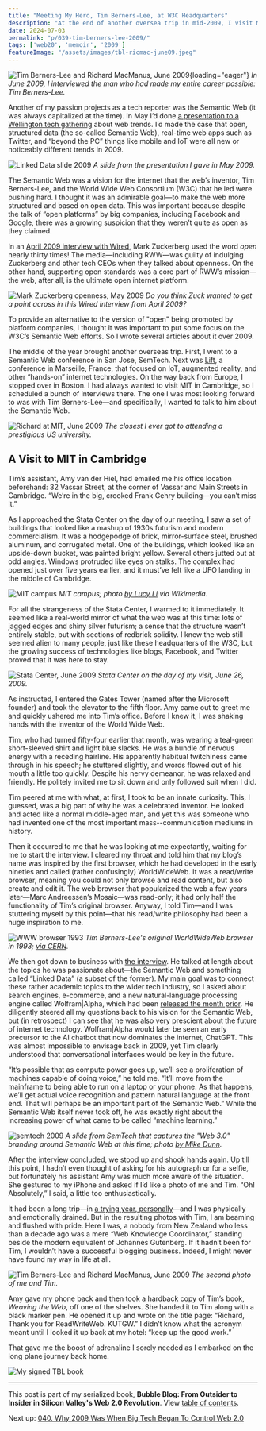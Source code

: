 ```yaml
---
title: "Meeting My Hero, Tim Berners-Lee, at W3C Headquarters"
description: "At the end of another oversea trip in mid-2009, I visit MIT in Cambridge to meet the man who created the World Wide Web. Also, I delve deeper into the Semantic Web and Internet of Things."
date: 2024-07-03
permalink: "p/039-tim-berners-lee-2009/"
tags: ['web20', 'memoir', '2009']
featureImage: "/assets/images/tbl-ricmac-june09.jpeg"
---
```


![Tim Berners-Lee and Richard MacManus, June 2009](/assets/images/tbl-ricmac-june09.jpeg){loading="eager"}
*In June 2009, I interviewed the man who had made my entire career possible: Tim Berners-Lee.*

Another of my passion projects as a tech reporter was the Semantic Web (it was always capitalized at the time). In May I’d done [a presentation to a Wellington tech gathering](https://web.archive.org/web/20090521145943/http://www.readwriteweb.com//archives//something_new_in_2009.php) about web trends. I’d made the case that open, structured data (the so-called Semantic Web), real-time web apps such as Twitter, and “beyond the PC” things like mobile and IoT were all new or noticeably different trends in 2009.

![Linked Data slide 2009](/assets/images/linkeddata_slide_2009.jpg)
*A slide from the presentation I gave in May 2009.*

The Semantic Web was a vision for the internet that the web’s inventor, Tim Berners-Lee, and the World Wide Web Consortium (W3C) that he led were pushing hard. I thought it was an admirable goal—to make the web more structured and based on open data. This was important because despite the talk of “open platforms” by big companies, including Facebook and Google, there was a growing suspicion that they weren’t quite as open as they claimed. 

In an [April 2009 interview with Wired](https://web.archive.org/web/20090705110610/http://www.wired.com/epicenter/2009/06/mark-zuckerberg-speaks/), Mark Zuckerberg used the word *open* nearly thirty times! The media—including RWW—was guilty of indulging Zuckerberg and other tech CEOs when they talked about openness. On the other hand, supporting open standards was a core part of RWW’s mission—the web, after all, is the ultimate open internet platform. 

![Mark Zuckerberg openness, May 2009](/assets/images/facebook_open_2009.jpg)
*Do you think Zuck wanted to get a point across in this Wired interview from April 2009?*

To provide an alternative to the version of "open" being promoted by platform companies, I thought it was important to put some focus on the W3C’s Semantic Web efforts. So I wrote several articles about it over 2009.

The middle of the year brought another overseas trip. First, I went to a Semantic Web conference in San Jose, SemTech. Next was [Lift](https://web.archive.org/web/20090601054409/http://liftconference.com/), a conference in Marseille, France, that focused on IoT, augmented reality, and other “hands-on” internet technologies. On the way back from Europe, I stopped over in Boston. I had always wanted to visit MIT in Cambridge, so I scheduled a bunch of interviews there. The one I was most looking forward to was with Tim Berners-Lee—and specifically, I wanted to talk to him about the Semantic Web.

![Richard at MIT, June 2009](/assets/images/ricmac-mit-jun09.jpeg)
*The closest I ever got to attending a prestigious US university.*

## A Visit to MIT in Cambridge

Tim’s assistant, Amy van der Hiel, had emailed me his office location beforehand: 32 Vassar Street, at the corner of Vassar and Main Streets in Cambridge. “We’re in the big, crooked Frank Gehry building—you can’t miss it.”

As I approached the Stata Center on the day of our meeting, I saw a set of buildings that looked like a mashup of 1930s futurism and modern commercialism. It was a hodgepodge of brick, mirror-surface steel, brushed aluminum, and corrugated metal. One of the buildings, which looked like an upside-down bucket, was painted bright yellow. Several others jutted out at odd angles. Windows protruded like eyes on stalks. The complex had opened just over five years earlier, and it must’ve felt like a UFO landing in the middle of Cambridge.

![MIT campus](/assets/images/1024px-Ray_and_Maria_Stata_Center_(MIT).jpeg)
*MIT campus; photo [by Lucy Li](https://commons.wikimedia.org/wiki/File:Ray_and_Maria_Stata_Center_(MIT).JPG) via Wikimedia.*

For all the strangeness of the Stata Center, I warmed to it immediately. It seemed like a real-world mirror of what the web was at this time: lots of jagged edges and shiny silver futurism; a sense that the structure wasn’t entirely stable, but with sections of redbrick solidity. I knew the web still seemed alien to many people, just like these headquarters of the W3C, but the growing success of technologies like blogs, Facebook, and Twitter proved that it was here to stay.

![Stata Center, June 2009](/assets/images/stata_building_jun09.jpeg)
*Stata Center on the day of my visit, June 26, 2009.*

As instructed, I entered the Gates Tower (named after the Microsoft founder) and took the elevator to the fifth floor. Amy came out to greet me and quickly ushered me into Tim’s office. Before I knew it, I was shaking hands with the inventor of the World Wide Web.

Tim, who had turned fifty-four earlier that month, was wearing a teal-green short-sleeved shirt and light blue slacks. He was a bundle of nervous energy with a receding hairline. His apparently habitual twitchiness came through in his speech; he stuttered slightly, and words flowed out of his mouth a little too quickly. Despite his nervy demeanor, he was relaxed and friendly. He politely invited me to sit down and only followed suit when I did.

Tim peered at me with what, at first, I took to be an innate curiosity. This, I guessed, was a big part of why he was a celebrated inventor. He looked and acted like a normal middle-aged man, and yet this was someone who had invented one of the most important mass--communication mediums in history.

Then it occurred to me that he was looking at me expectantly, waiting for me to start the interview. I cleared my throat and told him that my blog’s name was inspired by the first browser, which he had developed in the early nineties and called (rather confusingly) WorldWideWeb. It was a read/write browser, meaning you could not only browse and read content, but also create and edit it. The web browser that popularized the web a few years later—Marc Andreessen’s Mosaic—was read-only; it had only half the functionality of Tim’s original browser. Anyway, I told Tim—and I was stuttering myself by this point—that his read/write philosophy had been a huge inspiration to me.

![WWW browser 1993](/assets/images/screensnap2_24c.gif)
*Tim Berners-Lee's original WorldWideWeb browser in 1993; [via CERN](https://info.cern.ch/NextBrowser1.html).*

We then got down to business with [the interview](https://web.archive.org/web/20090709061506/http://www.readwriteweb.com//archives//interview_with_tim_berners-lee_part_1.php). He talked at length about the topics he was passionate about—the Semantic Web and something called “Linked Data” (a subset of the former). My main goal was to connect these rather academic topics to the wider tech industry, so I asked about search engines, e-commerce, and a new natural-language processing engine called Wolfram|Alpha, which had been [released the month prior](https://web.archive.org/web/20090707120317/http://www.readwriteweb.com/archives/wolframalpha_the_use_cases.php). He diligently steered all my questions back to his vision for the Semantic Web, but (in retrospect) I can see that he was also very prescient about the future of internet technology. Wolfram|Alpha would later be seen an early precursor to the AI chatbot that now dominates the internet, ChatGPT. This was almost impossible to envisage back in 2009, yet Tim clearly understood that conversational interfaces would be key in the future.

“It’s possible that as compute power goes up, we’ll see a proliferation of machines capable of doing voice,” he told me. “It’ll move from the mainframe to being able to run on a laptop or your phone. As that happens, we’ll get actual voice recognition and pattern natural language at the front end. That will perhaps be an important part of the Semantic Web.” While the Semantic Web itself never took off, he was exactly right about the increasing power of what came to be called “machine learning.”

![semtech 2009](/assets/images/semweb_web3.jpg)
*A slide from SemTech that captures the "Web 3.0" branding around Semantic Web at this time; photo [by Mike Dunn](https://www.flickr.com/photos/glemak/3648512577/).*

After the interview concluded, we stood up and shook hands again. Up till this point, I hadn’t even thought of asking for his autograph or for a selfie, but fortunately his assistant Amy was much more aware of the situation. She gestured to my iPhone and asked if I’d like a photo of me and Tim. “Oh! Absolutely,” I said, a little too enthusiastically.

It had been a long trip—in [a trying year, personally](/p/038-twitter-sul-2009-rww/)—and I was physically and emotionally drained. But in the resulting photos with Tim, I am beaming and flushed with pride. Here I was, a nobody from New Zealand who less than a decade ago was a mere “Web Knowledge Coordinator,” standing beside the modern equivalent of Johannes Gutenberg. If it hadn’t been for Tim, I wouldn’t have a successful blogging business. Indeed, I might never have found my way in life at all.

![Tim Berners-Lee and Richard MacManus, June 2009](/assets/images/tbl_ricmac2_jun09.jpeg)
*The second photo of me and Tim.*

Amy gave my phone back and then took a hardback copy of Tim’s book, *Weaving the Web*, off one of the shelves. She handed it to Tim along with a black marker pen. He opened it up and wrote on the title page: “Richard, Thank you for ReadWriteWeb. KUTGW.” I didn’t know what the acronym meant until I looked it up back at my hotel: “keep up the good work.” 

That gave me the boost of adrenaline I sorely needed as I embarked on the long plane journey back home.

![My signed TBL book](/assets/images/tbl-signed-book-rww.jpg)

* * *

This post is part of my serialized book, **Bubble Blog: From Outsider to Insider in Silicon Valley's Web 2.0 Revolution**. View [table of contents](/p/roadmap-bubbleblog/).

Next up: [040. Why 2009 Was When Big Tech Began To Control Web 2.0](/p/040-web20-big-tech-control-2009/)